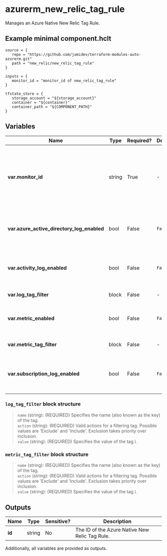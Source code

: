 # azurerm_new_relic_tag_rule

Manages an Azure Native New Relic Tag Rule.

## Example minimal component.hclt

```hcl
source = {
   repo = "https://github.com/jumidev/terraform-modules-auto-azurerm.git" 
   path = "new_relic/new_relic_tag_rule" 
}

inputs = {
   monitor_id = "monitor_id of new_relic_tag_rule" 
}

tfstate_store = {
   storage_account = "${storage_account}" 
   container = "${container}" 
   container_path = "${COMPONENT_PATH}" 
}

```

## Variables

| Name | Type | Required? |  Default  |  Description |
| ---- | ---- | --------- |  ----------- | ----------- |
| **var.monitor_id** | string | True | -  |  Specifies the ID of the New Relic Monitor this Tag Rule should be created within. Changing this forces a new Azure Native New Relic Tag Rule to be created. | 
| **var.azure_active_directory_log_enabled** | bool | False | `False`  |  Whether Azure Active Directory logs should be sent for the Monitor resource. Defaults to `false`. | 
| **var.activity_log_enabled** | bool | False | `False`  |  Whether activity logs from Azure resources should be sent for the Monitor resource. Defaults to `false`. | 
| **var.log_tag_filter** | block | False | -  |  A `log_tag_filter` block. | 
| **var.metric_enabled** | bool | False | `False`  |  Whether metrics should be sent for the Monitor resource. Defaults to `false`. | 
| **var.metric_tag_filter** | block | False | -  |  A `metric_tag_filter` block. | 
| **var.subscription_log_enabled** | bool | False | `False`  |  Whether subscription logs should be sent for the Monitor resource. Defaults to `false`. | 

### `log_tag_filter` block structure

> `name` (string): (REQUIRED) Specifies the name (also known as the key) of the tag.\
> `action` (string): (REQUIRED) Valid actions for a filtering tag. Possible values are 'Exclude' and 'Include'. Exclusion takes priority over inclusion.\
> `value` (string): (REQUIRED) Specifies the value of the tag.\

### `metric_tag_filter` block structure

> `name` (string): (REQUIRED) Specifies the name (also known as the key) of the tag.\
> `action` (string): (REQUIRED) Valid actions for a filtering tag. Possible values are 'Exclude' and 'Include'. Exclusion takes priority over inclusion.\
> `value` (string): (REQUIRED) Specifies the value of the tag.\



## Outputs

| Name | Type | Sensitive? | Description |
| ---- | ---- | --------- | --------- |
| **id** | string | No  | The ID of the Azure Native New Relic Tag Rule. | 

Additionally, all variables are provided as outputs.
